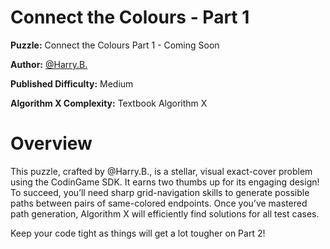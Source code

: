 # Connect the Colours - Part 1

__Puzzle:__ Connect the Colours Part 1 - Coming Soon

__Author:__ [@Harry.B.](https://www.codingame.com/profile/d926a93cb394ded661b204822965c5fa7122915)

__Published Difficulty:__ Medium

__Algorithm X Complexity:__ Textbook Algorithm X

# Overview

This puzzle, crafted by @Harry.B., is a stellar, visual exact-cover problem using the CodinGame SDK. It earns two thumbs up for its engaging design! To succeed, you’ll need sharp grid-navigation skills to generate possible paths between pairs of same-colored endpoints. Once you’ve mastered path generation, Algorithm X will efficiently find solutions for all test cases.

Keep your code tight as things will get a lot tougher on Part 2!